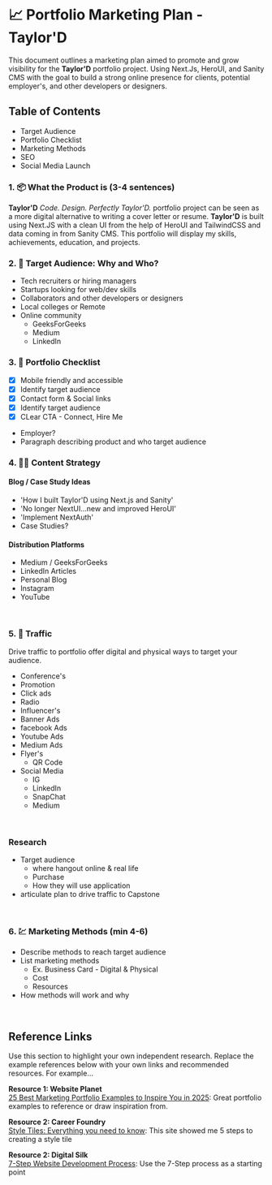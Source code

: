 # 📈 Portfolio Marketing Plan - Taylor'D

This document outlines a marketing plan aimed to promote and grow visibility for the **Taylor'D** portfolio project. Using Next.Js, HeroUI, and Sanity CMS with the goal to build a strong online presence for clients, potential employer's, and other developers or designers.

## Table of Contents

- Target Audience
- Portfolio Checklist
- Marketing Methods
- SEO
- Social Media Launch
  <br>

### 1. 📦 What the Product is (3-4 sentences)

**Taylor'D** _Code. Design. Perfectly Taylor'D._ portfolio project can be seen as a more digital alternative to writing a cover letter or resume. **Taylor'D** is built using Next.JS with a clean UI from the help of HeroUI and TailwindCSS and data coming in from Sanity CMS. This portfolio will display my skills, achievements, education, and projects.

### 2. 🎯 Target Audience: Why and Who?

- Tech recruiters or hiring managers
- Startups looking for web/dev skills
- Collaborators and other developers or designers
- Local colleges or Remote
- Online community
  - GeeksForGeeks
  - Medium
  - LinkedIn

### 3. 🧳 Portfolio Checklist

- [x] Mobile friendly and accessible
- [x] Identify target audience
- [x] Contact form & Social links
- [x] Identify target audience
- [x] CLear CTA - Connect, Hire Me
- Employer?
- Paragraph describing product and who target audience

### 4. ✍🏽 Content Strategy

#### Blog / Case Study Ideas

- 'How I built Taylor'D using Next.js and Sanity'
- 'No longer NextUI...new and improved HeroUI'
- 'Implement NextAuth'
- Case Studies?

#### Distribution Platforms

- Medium / GeeksForGeeks
- LinkedIn Articles
- Personal Blog
- Instagram
- YouTube

<br>

### 5. 🚦 Traffic

Drive traffic to portfolio offer digital and physical ways to target your audience.

- Conference's
- Promotion
- Click ads
- Radio
- Influencer's
- Banner Ads
- facebook Ads
- Youtube Ads
- Medium Ads
- Flyer's
  - QR Code
- Social Media
  - IG
  - LinkedIn
  - SnapChat
  - Medium

<br>

### Research

- Target audience
  - where hangout online & real life
  - Purchase
  - How they will use application
- articulate plan to drive traffic to Capstone

<br>

### 6. 💹 Marketing Methods (min 4-6)

- Describe methods to reach target audience
- List marketing methods
  - Ex. Business Card - Digital & Physical
  - Cost
  - Resources
- How methods will work and why

<br>

## Reference Links

Use this section to highlight your own independent research. Replace the example references below with your own links and recommended resources. For example...

**Resource 1: Website Planet**  
[25 Best Marketing Portfolio Examples to Inspire You in 2025](https://www.websiteplanet.com/blog/best-marketing-portfolio-examples/): Great portfolio examples to reference or draw inspiration from.

**Resource 2: Career Foundry**  
[Style Tiles: Everything you need to know](https://careerfoundry.com/en/blog/ui-design/style-tiles/): This site showed me 5 steps to creating a style tile

**Resource 2: Digital Silk**  
[7-Step Website Development Process](https://www.digitalsilk.com/digital-trends/website-development-process/): Use the 7-Step process as a starting point

<br>

